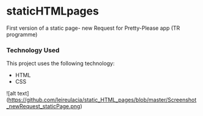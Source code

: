# staticHTMLpages

First version of a static page- new Request for Pretty-Please app (TR programme)

### Technology Used

This project uses the following technology:

- HTML
- CSS

![alt text] (https://github.com/leireulacia/static_HTML_pages/blob/master/Screenshot_newRequest_staticPage.png)

